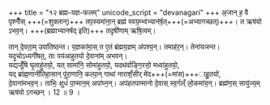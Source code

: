+++
title = "१२ ब्रह्म-यज्ञ-फलम्"
unicode_script = "devanagari"
+++
अ॒जान् ह॒ वै पृश्नीँ॑स् +++(=शुक्लान्)+++ तप॒स्यमा॑ना॒न् ब्रह्म॑ स्वय॒म्भ्व॑भ्यान॑र्ष॒त्+++(=अभ्यागच्छत्)+++। त ऋष॑यो ऽभव॒न्। +++(ब्रह्माभ्यानर्षद् इति)+++ तदृषी॑णाम् ऋषि॒त्वम्।  

तान् दे॒वता॒म् उपा॑तिष्ठन्त। य॒ज्ञका॑मा॒स् त ए॒तं ब्र॑ह्मय॒ज्ञम् अ॑पश्य॒न्। तमाह॑र॒न्। तेना॑यजन्त।  
यदृ॒चोऽध्यगी॑षत॒, ताः पय॑आहुतयो दे॒वाना॑म् अभवन्।  
यद्यजूँ॑षि घृ॒ताहु॑तयो॒, यत् सामा॑नि॒ सोमा॑हुतयो॒, यदथ॑र्वाङ्गि॒रसो॒ मध्वा॑हुतयो॒,  
यद् ब्रा॑ह्म॒णानी॑तिहा॒सान् पु॑रा॒णानि॒ कल्पा॒न् गाथा॑ नाराशँ॒सीर् मे॑द+++(=मांस)+++ाहु॒तयो॑,  
दे॒वाना॑मभव॒न्। ताभिः॒ क्षुधं॑ पा॒प्मान॒म् अपा॑घ्न॒न्। अप॑हतपाप्मानो दे॒वास् स्व॒र्गल्ँ लो॒कमा॑य॒न्। ब्रह्म॑ण॒स् सायु॑ज्य॒म् ऋष॑यो ऽगच्छन् । 12 ॥ 9 ।